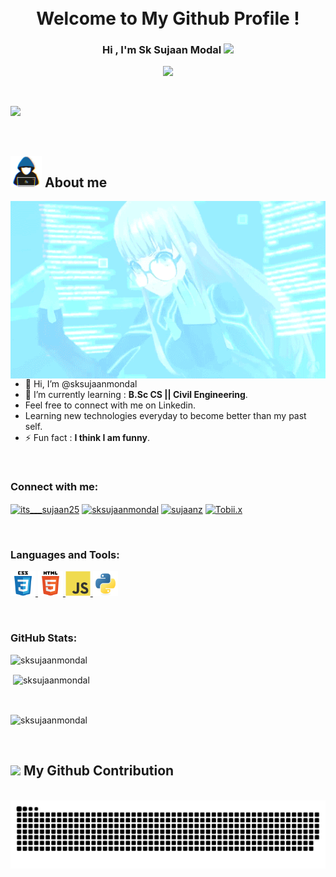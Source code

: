 <h1 align="Center">
  <br>
  Welcome to My Github Profile !
<br>
</h1>


<h3 align="center"><b>Hi , I'm Sk Sujaan Modal </b><img src="https://media.giphy.com/media/hvRJCLFzcasrR4ia7z/giphy.gif" width="25"></h3>

<p align="center">
<a href="https://github.com/DenverCoder1/readme-typing-svg"><img src="https://readme-typing-svg.herokuapp.com?font=Time+New+Roman&color=cyan&size=25&center=true&vCenter=true&width=600&height=100&lines=Cybersecurity+Student,;Bug+Bounty+Hunter,;Content+Writer,;Active+Learner/Researcher..<3"></a>
</p>

<br>

![](https://visitcount.itsvg.in/api?id=sksujaanmondal&icon=2&color=1)

<br>

## <picture><img src = "https://github.com/sksujaanmondal/sksujaanmondal/blob/main/Asset/about_me.gif" width = 50px></picture> <b>About me</b>
<picture> <img align="right" src = "https://github.com/sksujaanmondal/sksujaanmondal/blob/main/Asset/hacker.gif"></picture>

<br>

<ul>
<li>👋 Hi, I’m @sksujaanmondal</li>
<li>🌱 I’m currently learning : <b>B.Sc CS || Civil Engineering</b>.</li>
<li>Feel free to connect with me on Linkedin.</li>
<li>Learning new technologies everyday to become better than my past self.</li>
<li>⚡ Fun fact : <b>I think I am funny</b>.</li>
</ul>

<br>

<h3 align="left">Connect with me:</h3>
<p align="left">
<a href="https://twitter.com/its___sujaan25" target="blank"><img align="center" src="https://raw.githubusercontent.com/rahuldkjain/github-profile-readme-generator/master/src/images/icons/Social/twitter.svg" alt="its___sujaan25" height="30" width="40" /></a>
<a href="https://linkedin.com/in/sksujaanmondal" target="blank"><img align="center" src="https://raw.githubusercontent.com/rahuldkjain/github-profile-readme-generator/master/src/images/icons/Social/linked-in-alt.svg" alt="sksujaanmondal" height="30" width="40" /></a>
<a href="https://instagram.com/sujaanz" target="blank"><img align="center" src="https://raw.githubusercontent.com/rahuldkjain/github-profile-readme-generator/master/src/images/icons/Social/instagram.svg" alt="sujaanz" height="30" width="40" /></a>
<a href="https://www.youtube.com/c/@tobii.x" target="blank"><img align="center" src="https://raw.githubusercontent.com/rahuldkjain/github-profile-readme-generator/master/src/images/icons/Social/youtube.svg" alt="Tobii.x" height="30" width="40" /></a>
</p>

<br>

<h3 align="left">Languages and Tools:</h3>
<p align="left"> <a href="https://www.w3schools.com/css/" target="_blank" rel="noreferrer"> <img src="https://raw.githubusercontent.com/devicons/devicon/master/icons/css3/css3-original-wordmark.svg" alt="css3" width="40" height="40"/> </a> <a href="https://www.w3.org/html/" target="_blank" rel="noreferrer"> <img src="https://raw.githubusercontent.com/devicons/devicon/master/icons/html5/html5-original-wordmark.svg" alt="html5" width="40" height="40"/> </a> <a href="https://developer.mozilla.org/en-US/docs/Web/JavaScript" target="_blank" rel="noreferrer"> <img src="https://raw.githubusercontent.com/devicons/devicon/master/icons/javascript/javascript-original.svg" alt="javascript" width="40" height="40"/> </a> <a href="https://www.python.org" target="_blank" rel="noreferrer"> <img src="https://raw.githubusercontent.com/devicons/devicon/master/icons/python/python-original.svg" alt="python" width="40" height="40"/> </a> </p>

<br>

<h3 align="left">GitHub Stats:</h3>
<p><img align="left" src="https://github-readme-stats.vercel.app/api/top-langs?username=sksujaanmondal&show_icons=true&locale=en&layout=compact&theme=tokyonight" alt="sksujaanmondal" /></p>
<br>
<p>&nbsp;<img align="center" src="https://github-readme-stats.vercel.app/api?username=sksujaanmondal&show_icons=true&locale=en&theme=tokyonight" alt="sksujaanmondal" /></p>
<br>
<p><img align="center" src="https://github-readme-streak-stats.herokuapp.com/?user=sksujaanmondal&&theme=tokyonight" alt="sksujaanmondal" /></p>
<br>

## <img src="https://media.giphy.com/media/iY8CRBdQXODJSCERIr/giphy.gif" width="35"><b> My Github Contribution </b>
<br>



<div align="center">
<a href="https://github.com/sksujaanmondal/sksujaanmondal">
<img  src="https://github.com/sksujaanmondal/sksujaanmondal/blob/main/Asset/gridsnake.svg"
     alt="snake" />
  </a>
</div>
